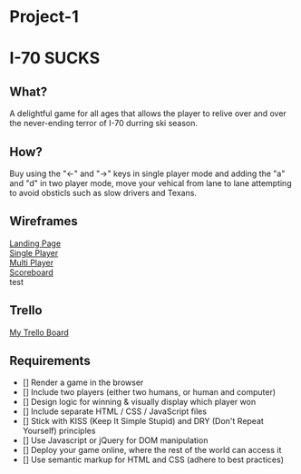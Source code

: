 # Project-1


# I-70 SUCKS


## What?
A delightful game for all ages that allows the player to relive over and over the never-ending terror of I-70 durring ski season.  

## How? 
Buy using the "<-" and "->" keys in single player mode and adding the "a" and "d" in two player mode, move your vehical from lane to lane attempting to avoid obsticls such as slow drivers and Texans. 

## Wireframes

[Landing Page](landing_page.png)  
[Single Player](single_player.png)   
[Multi Player](multiplayer.png)   
[Scoreboard](scoreboard.png)   
test
## Trello

[My Trello Board](https://trello.com/b/Advm7G6D/project-1-user-stories)

## Requirements
- [] Render a game in the browser
- [] Include two players (either two humans, or human and computer)
- [] Design logic for winning & visually display which player won
- [] Include separate HTML / CSS / JavaScript files
- [] Stick with KISS (Keep It Simple Stupid) and DRY (Don't Repeat Yourself) principles
- [] Use Javascript or jQuery for DOM manipulation
- [] Deploy your game online, where the rest of the world can access it
- [] Use semantic markup for HTML and CSS (adhere to best practices)